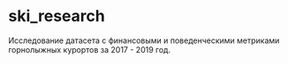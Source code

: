 # ski_research
Исследование датасета с финансовыми и поведенческими метриками горнолыжных курортов за 2017 - 2019 год. 
